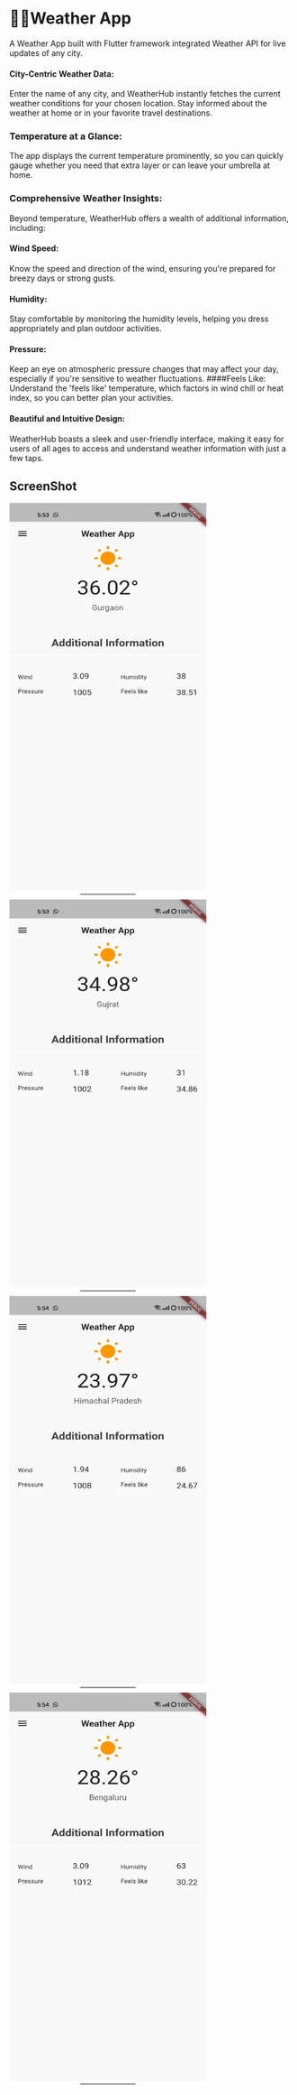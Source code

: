 # 🐱‍🏍Weather App

A Weather App built with Flutter framework integrated Weather API for live updates of any city.

#### City-Centric Weather Data: 
Enter the name of any city, and WeatherHub instantly fetches the current weather conditions for your chosen location. Stay informed about the weather at home or in your favorite travel destinations.

### Temperature at a Glance: 
The app displays the current temperature prominently, so you can quickly gauge whether you need that extra layer or can leave your umbrella at home.

### Comprehensive Weather Insights: 
Beyond temperature, WeatherHub offers a wealth of additional information, including:
#### Wind Speed: 
Know the speed and direction of the wind, ensuring you're prepared for breezy days or strong gusts.
#### Humidity: 
Stay comfortable by monitoring the humidity levels, helping you dress appropriately and plan outdoor activities.
#### Pressure: 
Keep an eye on atmospheric pressure changes that may affect your day, especially if you're sensitive to weather fluctuations.
####Feels Like: 
Understand the 'feels like' temperature, which factors in wind chill or heat index, so you can better plan your activities.
#### Beautiful and Intuitive Design: 
WeatherHub boasts a sleek and user-friendly interface, making it easy for users of all ages to access and understand weather information with just a few taps.



## ScreenShot
<img src="https://github.com/nt044/Weather-App/blob/main/Screen%20Shots/SS1.jpeg" alt="Screen Shots" width="350" height="700">
<img src="https://github.com/nt044/Weather-App/blob/main/Screen%20Shots/SS2.jpeg" alt="Screen Shots" width="350" height="700">
<img src="https://github.com/nt044/Weather-App/blob/main/Screen%20Shots/SS3.jpeg" alt="Screen Shots" width="350" height="700">
<img src="https://github.com/nt044/Weather-App/blob/main/Screen%20Shots/SS4.jpeg" alt="Screen Shots" width="350" height="700">


